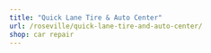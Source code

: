 ```yaml
---
title: "Quick Lane Tire & Auto Center"
url: /roseville/quick-lane-tire-and-auto-center/
shop: car repair
---
```

